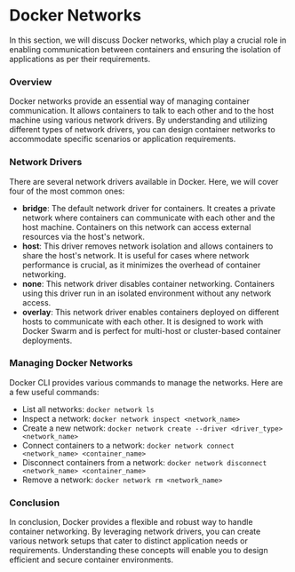 # Docker Networks

In this section, we will discuss Docker networks, which play a crucial role in enabling communication between containers and ensuring the isolation of applications as per their requirements.

### Overview

Docker networks provide an essential way of managing container communication. It allows containers to talk to each other and to the host machine using various network drivers. By understanding and utilizing different types of network drivers, you can design container networks to accommodate specific scenarios or application requirements.

### Network Drivers

There are several network drivers available in Docker. Here, we will cover four of the most common ones:

- **bridge**: The default network driver for containers. It creates a private network where containers can communicate with each other and the host machine. Containers on this network can access external resources via the host's network.
- **host**: This driver removes network isolation and allows containers to share the host's network. It is useful for cases where network performance is crucial, as it minimizes the overhead of container networking.
- **none**: This network driver disables container networking. Containers using this driver run in an isolated environment without any network access.
- **overlay**: This network driver enables containers deployed on different hosts to communicate with each other. It is designed to work with Docker Swarm and is perfect for multi-host or cluster-based container deployments.

### Managing Docker Networks

Docker CLI provides various commands to manage the networks. Here are a few useful commands:

- List all networks: `docker network ls`
- Inspect a network: `docker network inspect <network_name>`
- Create a new network: `docker network create --driver <driver_type> <network_name>`
- Connect containers to a network: `docker network connect <network_name> <container_name>`
- Disconnect containers from a network: `docker network disconnect <network_name> <container_name>`
- Remove a network: `docker network rm <network_name>`

### Conclusion

In conclusion, Docker provides a flexible and robust way to handle container networking. By leveraging network drivers, you can create various network setups that cater to distinct application needs or requirements. Understanding these concepts will enable you to design efficient and secure container environments.